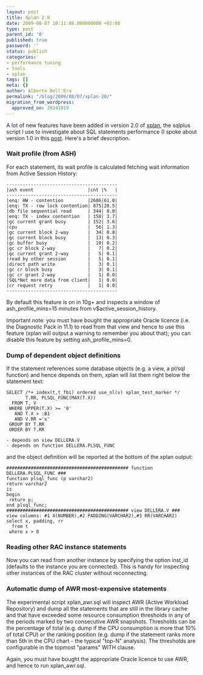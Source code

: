 ```yaml
---
layout: post
title: Xplan 2.0
date: 2009-08-07 10:11:08.000000000 +02:00
type: post
parent_id: '0'
published: true
password: ''
status: publish
categories:
- performance tuning
- tools
- xplan
tags: []
meta: {}
author: Alberto Dell'Era
permalink: "/blog/2009/08/07/xplan-20/"
migration_from_wordpress:
  approved_on: 20241019
---
```

A lot of new features have been added in version 2.0 of [xplan](https://github.com/alberto-dellera/xplan), the sqlplus script I use to investigate about SQL statements performance (I spoke about version 1.0 in this [post](/blog/2009/06/07/optimizing-sql-statements-with-xplan/). Here's a brief description.

### Wait profile (from ASH)

For each statement, its wait profile is calculated fetching wait information from Active Session History:
```
-----------------------------------------
|ash event                    |cnt |%   |
-----------------------------------------
|enq: HW - contention         |2606|61.0|
|enq: TX - row lock contention| 875|20.5|
|db file sequential read      | 344| 8.0|
|enq: TX - index contention   | 158| 3.7|
|gc current grant busy        | 152| 3.6|
|cpu                          |  56| 1.3|
|gc current block 2-way       |  34| 0.8|
|gc current block busy        |  13| 0.3|
|gc buffer busy               |  10| 0.2|
|gc cr block 2-way            |   7| 0.2|
|gc current grant 2-way       |   5| 0.1|
|read by other session        |   5| 0.1|
|direct path write            |   3| 0.1|
|gc cr block busy             |   3| 0.1|
|gc cr grant 2-way            |   1| 0.0|
|SQL*Net more data from client|   1| 0.0|
|cr request retry             |   1| 0.0|
-----------------------------------------
```

By default this feature is on in 10g+ and inspects a window of ash\_profile\_mins=15 minutes from v$active\_session\_history.

Important note: you must have bought the appropriate Oracle licence (i.e. the Diagnostic Pack in 11.1) to read from that view and hence to use this feature (xplan will output a warning to remember you about that); you can disable this feature by setting ash\_profile\_mins=0.

### Dump of dependent object definitions

If the statement references some database objects (e.g. a view, a pl/sql function) and hence depends on them, xplan will list them right below the statement text:  
```  
SELECT /*+ index(t,t_fbi) ordered use_nl(v) xplan_test_marker */  
       T.RR, PLSQL_FUNC(MAX(T.X))  
  FROM T, V  
 WHERE UPPER(T.X) >= '0'  
   AND T.X > :B1  
   AND V.RR ='x'  
 GROUP BY T.RR  
 ORDER BY T.RR

- depends on view DELLERA.V  
- depends on function DELLERA.PLSQL_FUNC  
```

and the object definition will be reported at the bottom of the xplan output:  
```  
############################################# function DELLERA.PLSQL_FUNC ###  
function plsql_func (p varchar2)  
return varchar2  
is  
begin  
 return p;  
end plsql_func;  
############################################# view DELLERA.V ###  
view columns: #1 X(NUMBER),#2 PADDING(VARCHAR2),#3 RR(VARCHAR2)  
select x, padding, rr  
  from t  
 where x > 0  
```

### Reading other RAC instance statements

Now you can read from another instance by specifying the option inst\_id (defaults to the instance you are connected). This is handy for inspecting other instances of the RAC cluster without reconnecting.

### Automatic dump of AWR most-expensive statements

The experimental script xplan\_awr.sql will inspect AWR (Active Workload Repository) and dump all the statements that are still in the library cache and that have exceeded some resource consumption thresholds in any of the periods marked by two consecutive AWR snapshots. Thresholds can be the percentage of total (e.g. dump if the CPU consumption is more that 10% of total CPU) or the ranking position (e.g. dump if the statement ranks more than 5th in the CPU chart - the typical "top-N" analysis). The thresholds are configurable in the topmost "params" WITH clause.

Again, you must have bought the appropriate Oracle licence to use AWR, and hence to run xplan\_awr.sql.
